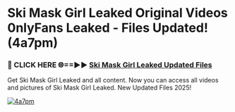# Ski Mask Girl Leaked Original Videos 0nlyFans Leaked - Files Updated! (4a7pm)

<h3>🔴 CLICK HERE 🌐==►► <a href="https://tinyurl.com/x26r9saj" rel="nofollow">Ski Mask Girl Leaked Updated Files</a></h3>

Get Ski Mask Girl Leaked and all content. Now you can access all videos and pictures of Ski Mask Girl Leaked. New Updated Files 2025!

[![4a7pm](https://i.imgur.com/LkgZPqh.gif)](https://tinyurl.com/x26r9saj)
